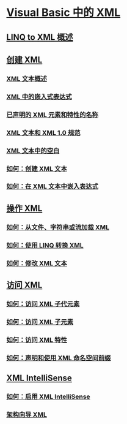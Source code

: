 # [Visual Basic 中的 XML](index.md)
## [LINQ to XML 概述](overview-of-linq-to-xml.md)
## [创建 XML](creating-xml.md)
### [XML 文本概述](xml-literals-overview.md)
### [XML 中的嵌入式表达式](embedded-expressions-in-xml.md)
### [已声明的 XML 元素和特性的名称](names-of-declared-xml-elements-and-attributes.md)
### [XML 文本和 XML 1.0 规范](xml-literals-and-the-xml-1-0-specification.md)
### [XML 文本中的空白](white-space-in-xml-literals.md)
### [如何：创建 XML 文本](how-to-create-xml-literals.md)
### [如何：在 XML 文本中嵌入表达式](how-to-embed-expressions-in-xml-literals.md)
## [操作 XML](manipulating-xml.md)
### [如何：从文件、字符串或流加载 XML](how-to-load-xml-from-a-file-string-or-stream.md)
### [如何：使用 LINQ 转换 XML](how-to-transform-xml-by-using-linq.md)
### [如何：修改 XML 文本](how-to-modify-xml-literals.md)
## [访问 XML](accessing-xml.md)
### [如何：访问 XML 子代元素](how-to-access-xml-descendant-elements.md)
### [如何：访问 XML 子元素](how-to-access-xml-child-elements.md)
### [如何：访问 XML 特性](how-to-access-xml-attributes.md)
### [如何：声明和使用 XML 命名空间前缀](how-to-declare-and-use-xml-namespace-prefixes.md)
## [XML IntelliSense](xml-intellisense.md)
### [如何：启用 XML IntelliSense](how-to-enable-xml-intellisense.md)
### [架构向导 XML](xml-to-schema-wizard.md)
